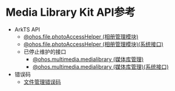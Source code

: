 # Media Library Kit API参考

- ArkTS API
  - [@ohos.file.photoAccessHelper (相册管理模块)](js-apis-photoAccessHelper.md)
  - [@ohos.file.photoAccessHelper (相册管理模块)(系统接口)](js-apis-photoAccessHelper-sys.md)
  - 已停止维护的接口
    - [@ohos.multimedia.medialibrary (媒体库管理)](js-apis-medialibrary.md)
    - [@ohos.multimedia.medialibrary (媒体库管理)(系统接口)](js-apis-medialibrary-sys.md)
- 错误码
  - [文件管理错误码](../errorcodes/errorcode-filemanagement.md)
